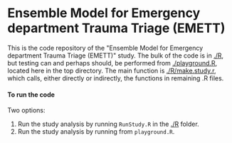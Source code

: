 # Ensemble Model for Emergency department Trauma Triage (EMETT)

This is the code repository of the "Ensemble Model for Emergency
department Trauma Triage (EMETT)" study. The bulk of the code is in
[./R](./R), but testing can and perhaps should, be performed from
[./playground.R](playground.R), located here in the top directory. The main function
is [./R/make.study.r](make.study.r), which calls, either directly or
indirectly, the functions in remaining .R files.

#### To run the code
Two options:
1. Run the study analysis by running `RunStudy.R` in the [./R](./R) folder.
2. Run the study analysis by running from `playground.R`.


